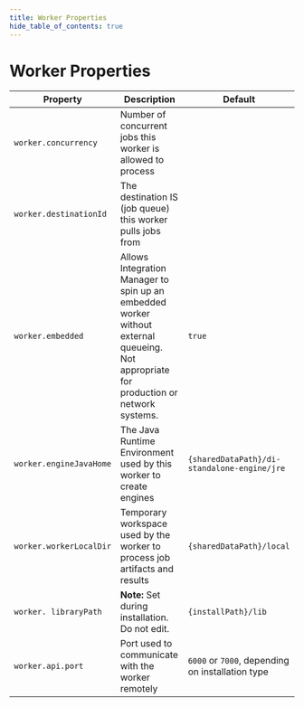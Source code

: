 ```yaml
---
title: Worker Properties
hide_table_of_contents: true
---
```


# Worker Properties

| Property| Description| Default |
| --- | --- | --- |
| `worker.concurrency` | Number of concurrent jobs this worker is allowed to process |  |
| `worker.destinationId` | The destination IS (job queue) this worker pulls jobs from |  |
| `worker.embedded` | Allows Integration Manager to spin up an embedded worker without external queueing. Not appropriate for production or network systems. | `true` |
| `worker.engineJavaHome` | The Java Runtime Environment used by this worker to create engines | `{sharedDataPath}/di-standalone-engine/jre` |
| `worker.workerLocalDir` | Temporary workspace used by the worker to process job artifacts and results | `{sharedDataPath}/local` |
| `worker. libraryPath` | **Note:** Set during installation. Do not edit. | `{installPath}/lib` |
| `worker.api.port` | Port used to communicate with the worker remotely | `6000` or `7000`, depending on installation type |

